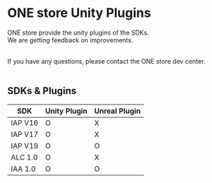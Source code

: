 # ONE store Unity Plugins

ONE store provide the unity plugins of the SDKs.<br>
We are getting feedback on improvements.<br><br>

If you have any questions, please contact the ONE store dev center.<br><br>

## SDKs & Plugins
|SDK|Unity Plugin|Unreal Plugin|
|-----|-----|-----|
|IAP V16| O | X |
|IAP V17| O | X |
|IAP V19| O | O |
|ALC 1.0| O | X |
|IAA 1.0| O | O |

